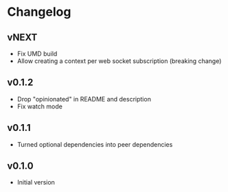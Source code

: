 # Changelog

## vNEXT

- Fix UMD build
- Allow creating a context per web socket subscription (breaking change)

## v0.1.2

- Drop "opinionated" in README and description
- Fix watch mode

## v0.1.1

- Turned optional dependencies into peer dependencies

## v0.1.0

- Initial version
